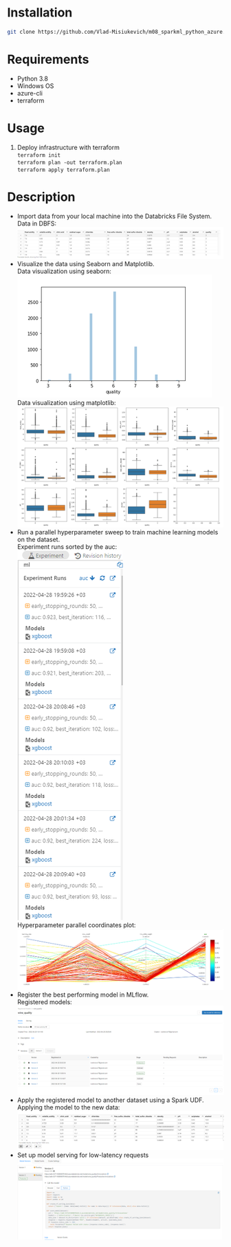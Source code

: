 # Installation
```bash
git clone https://github.com/Vlad-Misiukevich/m08_sparkml_python_azure.git
```
# Requirements
* Python 3.8
* Windows OS
* azure-cli
* terraform
# Usage
1. Deploy infrastructure with terraform  
`terraform init`  
`terraform plan -out terraform.plan`  
`terraform apply terraform.plan`
# Description  
* Import data from your local machine into the Databricks File System.  
  Data in DBFS:
![img.png](images/img.png)
* Visualize the data using Seaborn and Matplotlib.  
  Data visualization using seaborn:
![img_1.png](images/img_1.png)  
  Data visualization using matplotlib:  
![img_2.png](images/img_2.png)  
* Run a parallel hyperparameter sweep to train machine learning models on the dataset.  
  Experiment runs sorted by the auc:  
![img_3.png](images/img_3.png)  
  Hyperparameter parallel coordinates plot:
![img_4.png](images/img_4.png)
* Register the best performing model in MLflow.  
  Registered models:
![img_5.png](images/img_5.png)
* Apply the registered model to another dataset using a Spark UDF.  
  Applying the model to the new data:
![img_6.png](images/img_6.png)
* Set up model serving for low-latency requests
![img_7.png](images/img_7.png)